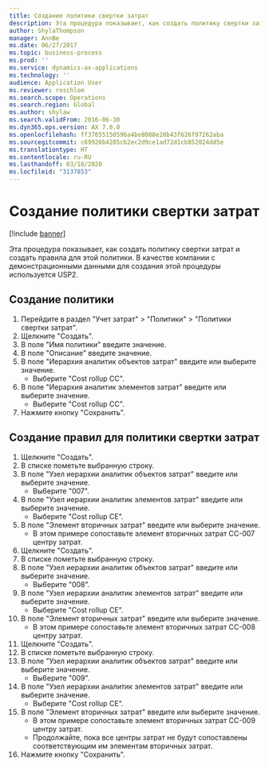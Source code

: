 ```yaml
---
title: Создание политики свертки затрат
description: Эта процедура показывает, как создать политику свертки затрат и создать правила для этой политики.
author: ShylaThompson
manager: AnnBe
ms.date: 06/27/2017
ms.topic: business-process
ms.prod: ''
ms.service: dynamics-ax-applications
ms.technology: ''
audience: Application User
ms.reviewer: roschlom
ms.search.scope: Operations
ms.search.region: Global
ms.author: shylaw
ms.search.validFrom: 2016-06-30
ms.dyn365.ops.version: AX 7.0.0
ms.openlocfilehash: ff37655150596a4be8088e20b43f626f97262aba
ms.sourcegitcommit: c69926b4285cb2ec2d9ce1ad72d1cb852024dd5e
ms.translationtype: HT
ms.contentlocale: ru-RU
ms.lasthandoff: 03/18/2020
ms.locfileid: "3137853"
---
```

# <a name="create-a-cost-rollup-policy"></a>Создание политики свертки затрат

[!include [banner](../../includes/banner.md)]

Эта процедура показывает, как создать политику свертки затрат и создать правила для этой политики. В качестве компании с демонстрационными данными для создания этой процедуры используется USP2.


## <a name="create-a-policy"></a>Создание политики
1. Перейдите в раздел "Учет затрат" > "Политики" > "Политики свертки затрат".
2. Щелкните "Создать".
3. В поле "Имя политики" введите значение.
4. В поле "Описание" введите значение.
5. В поле "Иерархия аналитик объектов затрат" введите или выберите значение.
    * Выберите "Cost rollup CC".  
6. В поле "Иерархия аналитик элементов затрат" введите или выберите значение.
    * Выберите "Cost rollup CC".  
7. Нажмите кнопку "Сохранить".

## <a name="create-rules-for-the-cost-rollup-policy"></a>Создание правил для политики свертки затрат
1. Щелкните "Создать".
2. В списке пометьте выбранную строку.
3. В поле "Узел иерархии аналитик объектов затрат" введите или выберите значение.
    * Вы6ерите "007".  
4. В поле "Узел иерархии аналитик элементов затрат" введите или выберите значение.
    * Выберите "Cost rollup CE".  
5. В поле "Элемент вторичных затрат" введите или выберите значение.
    * В этом примере сопоставьте элемент вторичных затрат CC-007 центру затрат.  
6. Щелкните "Создать".
7. В списке пометьте выбранную строку.
8. В поле "Узел иерархии аналитик объектов затрат" введите или выберите значение.
    * Вы6ерите "008".  
9. В поле "Узел иерархии аналитик элементов затрат" введите или выберите значение.
    * Выберите "Cost rollup CE".  
10. В поле "Элемент вторичных затрат" введите или выберите значение.
    * В этом примере сопоставьте элемент вторичных затрат CC-008 центру затрат.  
11. Щелкните "Создать".
12. В списке пометьте выбранную строку.
13. В поле "Узел иерархии аналитик объектов затрат" введите или выберите значение.
    * Вы6ерите "009".  
14. В поле "Узел иерархии аналитик элементов затрат" введите или выберите значение.
    * Выберите "Cost rollup CE".  
15. В поле "Элемент вторичных затрат" введите или выберите значение.
    * В этом примере сопоставьте элемент вторичных затрат CC-009 центру затрат.  
    * Продолжайте, пока все центры затрат не будут сопоставлены соответствующим им элементам вторичных затрат.  
16. Нажмите кнопку "Сохранить".

